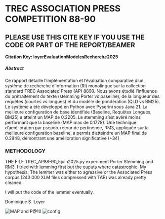 # TREC ASSOCIATION PRESS COMPETITION 88-90


## PLEASE USE THIS CITE KEY IF YOU USE THE CODE OR PART OF THE REPORT/BEAMER
**Citation Key: loyerEvaluationModelesRecherche2025**

##### Abstract
Ce rapport détaille l’implémentation et l’évaluation comparative d’un système de recherche d’information (RI) monolingue sur la collection standard TREC Associated Press (AP) 8890. Nous avons étudié l’influence du prétraitement du texte (stemming Porter vs baseline), de la longueur des requêtes (courtes vs longues) et du modèle de pondération (QLD vs BM25). Le système a été développé en Python avec Pyserini sous Java 21. La meilleure configuration de base identifiée (Baseline, Requêtes Longues, BM25) a atteint un MAP de 0.2205. Le stemming s’est avéré moins performant que la baseline (MAP max de 0.1778). Une technique d’amélioration par pseudo-retour de pertinence, RM3, appliquée sur la meilleure configuration baseline, a permis d’atteindre un MAP final de 0.2948, démontrant une amélioration significative (+34)

### METHODOLOGY

THE FILE TREC_AP88-90_5juin2025.py experiment Porter Stemming and RM3. I tried with lemming first but the ouputs where catastrophic. My hypothesis: The lemmer was either to agressive or the Associated Press corpus (243 000 XLM files compressed with TAR) was already pretty cleaned.

I will put the code of the lemmer eventually.

Dominique S. Loyer

![MAP and P@10]([http://url/to/img.png](https://github.com/DominiqueLoyer/project5/blob/master/12.png))
![config]([http://url/to/img.png](https://github.com/DominiqueLoyer/project5/blob/master/13.png))
